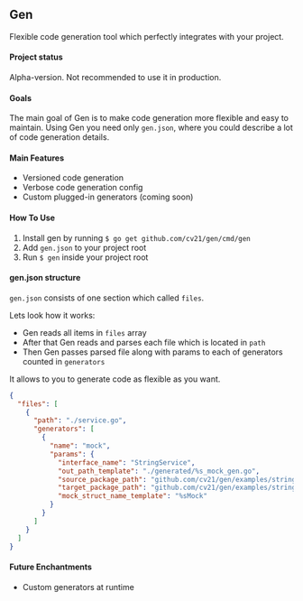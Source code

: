 Gen
--
Flexible code generation tool which perfectly integrates with your project.

#### Project status
Alpha-version. Not recommended to use it in production.

#### Goals
The main goal of Gen is to make code generation more flexible and easy to maintain. 
Using Gen you need only `gen.json`, where you could describe a lot of code generation details.

#### Main Features
- Versioned code generation
- Verbose code generation config
- Custom plugged-in generators (coming soon)

#### How To Use

1. Install gen by running `$ go get github.com/cv21/gen/cmd/gen`
2. Add `gen.json` to your project root
3. Run `$ gen` inside your project root

#### gen.json structure

`gen.json` consists of one section which called `files`.

Lets look how it works: 
- Gen reads all items in `files` array
- After that Gen reads and parses each file which is located in `path`
- Then Gen passes parsed file along with params to each of generators counted in `generators`

It allows to you to generate code as flexible as you want. 

```json
{
  "files": [
    {
      "path": "./service.go",
      "generators": [
        {
          "name": "mock",
          "params": {
            "interface_name": "StringService",
            "out_path_template": "./generated/%s_mock_gen.go",
            "source_package_path": "github.com/cv21/gen/examples/stringsvc",
            "target_package_path": "github.com/cv21/gen/examples/stringsvc/generated",
            "mock_struct_name_template": "%sMock"
          }
        }
      ]
    }
  ]
}

```

#### Future Enchantments

- Custom generators at runtime